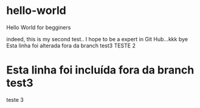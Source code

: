 # hello-world
Hello World for begginers

indeed, this is my second test..
I hope to be a expert in Git Hub...kkk
bye
Esta linha foi alterada fora da branch test3
TESTE 2

Esta linha foi incluída fora da branch test3
=======

teste 3
